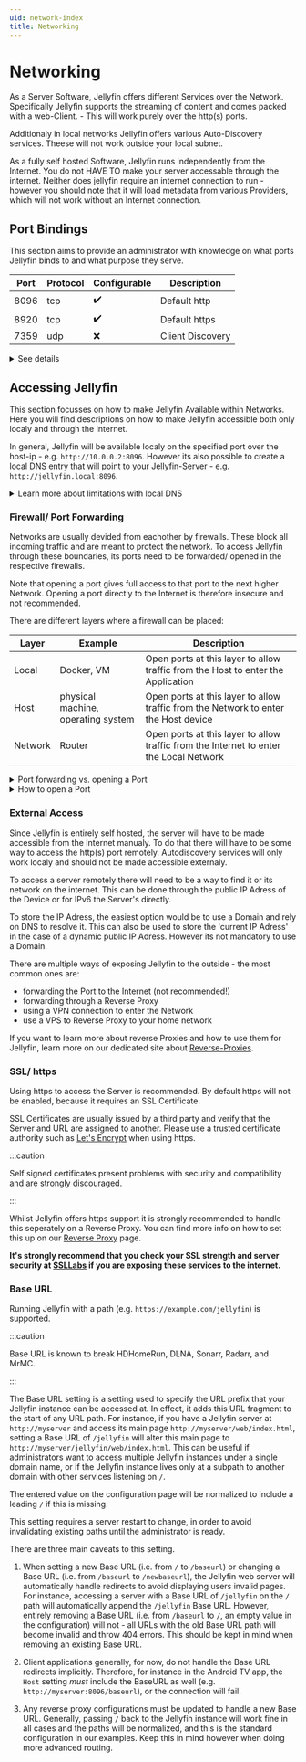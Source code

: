 ```yaml
---
uid: network-index
title: Networking
---
```


# Networking

As a Server Software, Jellyfin offers different Services over the Network.
Specifically Jellyfin supports the streaming of content and comes packed with a web-Client. - This will work purely over the http(s) ports.

Additionaly in local networks Jellyfin offers various Auto-Discovery services. Theese will not work outside your local subnet.

As a fully self hosted Software, Jellyfin runs independently from the Internet.
You do not HAVE TO make your server accessable through the internet.
Neither does jellyfin require an internet connection to run - however you should note that it will load metadata from various Providers, which will not work without an Internet connection.

## Port Bindings

This section aims to provide an administrator with knowledge on what ports Jellyfin binds to and what purpose they serve.

| Port | Protocol | Configurable | Description |
|---|---|---|---|
| 8096 | tcp | ✔️ | Default http |
| 8920 | tcp | ✔️ | Default https |
| 7359 | udp | ❌ | Client Discovery |

<details>
<summary>See details</summary>

- **HTTP Traffic** (8096/tcp):
    The web frontend can be accessed here. You can modify this setting from the **Networking** page in the admin settings.

- **HTTPS Traffic** (8920/tcp):
    Used when https is enabled. By default this port will not be used.
    This setting can also be modified from the **Networking** page to use a different port.

- **Client Discovery** (7359/udp):
    Allows clients to discover Jellyfin on the local network. A broadcast message to this port will return detailed information about your server that includes name, ip-address and ID.

</details>

## Accessing Jellyfin

This section focusses on how to make Jellyfin Available within Networks.
Here you will find descriptions on how to make Jellyfin accessible both only localy and through the Internet.

In general, Jellyfin will be available localy on the specified port over the host-ip - e.g. `http://10.0.0.2:8096`.
However its also possible to create a local DNS entry that will point to your Jellyfin-Server - e.g. `http://jellyfin.local:8096`.

<details>
<summary>Learn more about limitations with local DNS</summary>

Devices like Google Chromecast or Google Streamer use hardcoded DNS Servers - therefore they will not make use of your local DNS entries.
There are multiple workarrounds for this issue.

The easiest involves the usage of IPv6 Entries in the public DNS.
Since IPv6 adresses dont differenciate between local and public, the adress will be abled to get resolved localy.
This however requires the use of a public DNS server - The Jellyfin Server does not have to be accessible from the outside though!

</details>

### Firewall/ Port Forwarding

Networks are usually devided from eachother by firewalls. These block all incoming traffic and are meant to protect the network.
To access Jellyfin through these boundaries, its ports need to be forwarded/ opened in the respective firewalls.

Note that opening a port gives full access to that port to the next higher Network.
Opening a port directly to the Internet is therefore insecure and not recommended.

There are different layers where a firewall can be placed:

| Layer | Example | Description |
| --- | --- | --- |
| Local | Docker, VM | Open ports at this layer to allow traffic from the Host to enter the Application |
| Host | physical machine, operating system | Open ports at this layer to allow traffic from the Network to enter the Host device |
| Network | Router | Open ports at this layer to allow traffic from the Internet to enter the Local Network |

<details>
<summary>Port forwarding vs. opening a Port</summary>

Whilst Routers often allow you to forward a port, firewalls typically only allow you to open one.
The difference is within the Target. Opening a Port essentially just means that traffic on this Port will go through.
Forwarding a Port you typically do in NAT scenarios - traffic is comming in on your public IP Adress, what device inside your network should recieve it.
Sometime port forwarding also offers to set a different target port then entry port.

</details>

<details>
<summary>How to open a Port</summary>

How exactly a port will be opened depends on your firewall software and its UI.
Here is linked below how to open ports for:

- [Windows Firewall](https://learn.microsoft.com/en-us/sql/reporting-services/report-server/configure-a-firewall-for-report-server-access?view=sql-server-ver16#open-ports-in-windows-firewall)
- [firewalld](https://firewalld.org/documentation/howto/open-a-port-or-service.html)
- [Uncomplicated Firewall](https://wiki.ubuntu.com/UncomplicatedFirewall#Basic_Usage) (ufw)
- [nftables](https://wiki.nftables.org/wiki-nftables/index.php/Main_Page)

</details>

### External Access

Since Jellyfin is entirely self hosted, the server will have to be made accessible from the Internet manualy.
To do that there will have to be some way to access the http(s) port remotely.
Autodiscovery services will only work localy and should not be made accessible externaly.

To access a server remotely there will need to be a way to find it or its network on the internet.
This can be done through the public IP Adress of the Device or for IPv6 the Server's directly.

To store the IP Adress, the easiest option would be to use a Domain and rely on DNS to resolve it.
This can also be used to store the 'current IP Adress' in the case of a dynamic public IP Adress.
However its not mandatory to use a Domain.

There are multiple ways of exposing Jellyfin to the outside - the most common ones are:

- forwarding the Port to the Internet (not recommended!)
- forwarding through a Reverse Proxy
- using a VPN connection to enter the Network
- use a VPS to Reverse Proxy to your home network

If you want to learn more about reverse Proxies and how to use them for Jellyfin, learn more on our dedicated site about [Reverse-Proxies](./reverse-proxy/).

### SSL/ https

Using https to access the Server is recommended.
By default https will not be enabled, because it requires an SSL Certificate.

SSL Certificates are usually issued by a third party and verify that the Server and URL are assigned to another.
Please use a trusted certificate authority such as [Let's Encrypt](./advanced/letsencrypt) when using https.

:::caution

Self signed certificates present problems with security and compatibility and are strongly discouraged.

:::

Whilst Jellyfin offers https support it is strongly recommended to handle this seperately on a Reverse Proxy.
You can find more info on how to set this up on our [Reverse Proxy](./reverse-proxy/) page.

**It's strongly recommend that you check your SSL strength and server security at [SSLLabs](https://www.ssllabs.com/ssltest/analyze.html) if you are exposing these services to the internet.**

### Base URL

Running Jellyfin with a path (e.g. `https://example.com/jellyfin`) is supported.

:::caution

Base URL is known to break HDHomeRun, DLNA, Sonarr, Radarr, and MrMC.

:::

The Base URL setting is a setting used to specify the URL prefix that your Jellyfin instance can be accessed at. In effect, it adds this URL fragment to the start of any URL path. For instance, if you have a Jellyfin server at `http://myserver` and access its main page `http://myserver/web/index.html`, setting a Base URL of `/jellyfin` will alter this main page to `http://myserver/jellyfin/web/index.html`. This can be useful if administrators want to access multiple Jellyfin instances under a single domain name, or if the Jellyfin instance lives only at a subpath to another domain with other services listening on `/`.

The entered value on the configuration page will be normalized to include a leading `/` if this is missing.

This setting requires a server restart to change, in order to avoid invalidating existing paths until the administrator is ready.

There are three main caveats to this setting.

1. When setting a new Base URL (i.e. from `/` to `/baseurl`) or changing a Base URL (i.e. from `/baseurl` to `/newbaseurl`), the Jellyfin web server will automatically handle redirects to avoid displaying users invalid pages. For instance, accessing a server with a Base URL of `/jellyfin` on the `/` path will automatically append the `/jellyfin` Base URL. However, entirely removing a Base URL (i.e. from `/baseurl` to `/`, an empty value in the configuration) will not - all URLs with the old Base URL path will become invalid and throw 404 errors. This should be kept in mind when removing an existing Base URL.

2. Client applications generally, for now, do not handle the Base URL redirects implicitly. Therefore, for instance in the Android TV app, the `Host` setting _must_ include the BaseURL as well (e.g. `http://myserver:8096/baseurl`), or the connection will fail.

3. Any reverse proxy configurations must be updated to handle a new Base URL. Generally, passing `/` back to the Jellyfin instance will work fine in all cases and the paths will be normalized, and this is the standard configuration in our examples. Keep this in mind however when doing more advanced routing.
